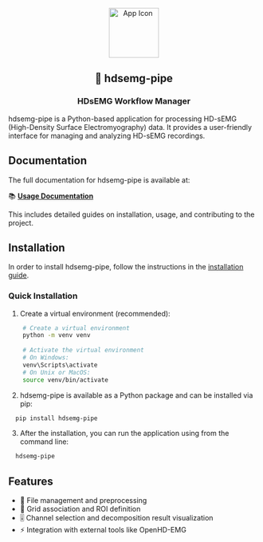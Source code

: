 <div align="center">
<br>
  <img src="hdsemg_pipe/resources/icon.png" alt="App Icon" width="100" height="100"><br>
    <h2 align="center">🧠 hdsemg-pipe</h2>
    <h3 align="center">HDsEMG Workflow Manager</h3>
</div>

hdsemg-pipe is a Python-based application for processing HD-sEMG (High-Density Surface Electromyography) data. It provides a user-friendly interface for managing and analyzing HD-sEMG recordings.

## Documentation

The full documentation for hdsemg-pipe is available at:

📚 **[Usage Documentation](https://johanneskasser.github.io/hdsemg-pipe/)**

This includes detailed guides on installation, usage, and contributing to the project.

## Installation

In order to install hdsemg-pipe, follow the instructions in the [installation guide](https://johanneskasser.github.io/hdsemg-pipe/latest/installation/).

### Quick Installation

1. Create a virtual environment (recommended):

```bash
    # Create a virtual environment
    python -m venv venv
    
    # Activate the virtual environment
    # On Windows:
    venv\Scripts\activate
    # On Unix or MacOS:
    source venv/bin/activate
```

2. hdsemg-pipe is available as a Python package and can be installed via pip:

```bash
  pip install hdsemg-pipe
```

3. After the installation, you can run the application using from the command line:

```bash
  hdsemg-pipe
```


## Features

- 📁 File management and preprocessing
- 🔗 Grid association and ROI definition
- 🎚️ Channel selection and decomposition result visualization
- ⚡️ Integration with external tools like OpenHD-EMG
